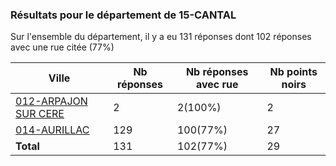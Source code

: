 ### Résultats pour le département de 15-CANTAL

Sur l'ensemble du département, il y a eu 131 réponses dont 102 réponses avec une rue citée (77%)

| Ville | Nb réponses | Nb réponses avec rue | Nb points noirs |
|-------------|-------------|----------------------|-----------------|
|<a href='012-ARPAJON SUR CERE.md'>012-ARPAJON SUR CERE</a>|2|2(100%)|2|
|<a href='014-AURILLAC.md'>014-AURILLAC</a>|129|100(77%)|27|
| **Total** |131|102(77%)|29|

